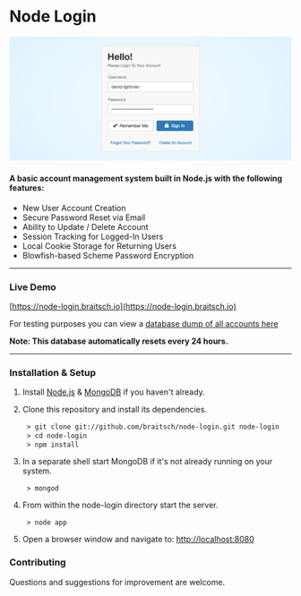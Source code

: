 # Node Login

[![node-login](./readme.img/node-login.jpg?raw=true)](https://node-login.braitsch.io)

#### A basic account management system built in Node.js with the following features:

* New User Account Creation
* Secure Password Reset via Email
* Ability to Update / Delete Account
* Session Tracking for Logged-In Users
* Local Cookie Storage for Returning Users
* Blowfish-based Scheme Password Encryption

------

### Live Demo

[https://node-login.braitsch.io](https://node-login.braitsch.io)

For testing purposes you can view a [database dump of all accounts here](https://node-login.braitsch.io/print)

**Note: This database automatically resets every 24 hours.**

------

### Installation & Setup

1. Install [Node.js](https://nodejs.org/) & [MongoDB](https://www.mongodb.org/) if you haven't already.
2. Clone this repository and install its dependencies.

		> git clone git://github.com/braitsch/node-login.git node-login
		> cd node-login
		> npm install

3. In a separate shell start MongoDB if it's not already running on your system.

		> mongod

4. From within the node-login directory start the server.

		> node app

5. Open a browser window and navigate to: [http://localhost:8080](http://localhost:8080)


### Contributing

Questions and suggestions for improvement are welcome.
